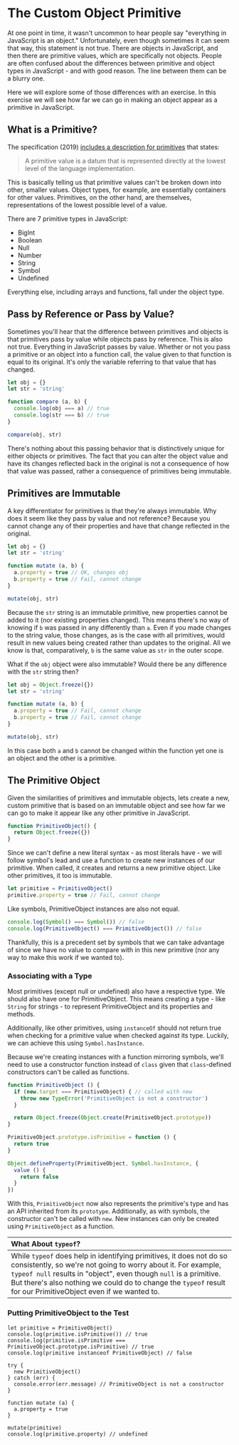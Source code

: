 # The Custom Object Primitive

At one point in time, it wasn't uncommon to hear people say "everything in JavaScript is an object."  Unfortunately, even though sometimes it can seem that way, this statement is not true.  There are objects in JavaScript, and then there are primitive values, which are specifically not objects.  People are often confused about the differences between primitive and object types in JavaScript - and with good reason. The line between them can be a blurry one.

Here we will explore some of those differences with an exercise.  In this exercise we will see how far we can go in making an object appear as a primitive in JavaScript.

## What is a Primitive?

The specification (2019) [includes a description for primitives](http://www.ecma-international.org/ecma-262/10.0/index.html#sec-primitive-value) that states:

> A primitive value is a datum that is represented directly at the lowest level of the language implementation.

This is basically telling us that primitive values can't be broken down into other, smaller values.  Object types, for example, are essentially containers for other values.  Primitives, on the other hand, are themselves, representations of the lowest possible level of a value.

There are 7 primitive types in JavaScript:

* BigInt
* Boolean
* Null
* Number
* String
* Symbol
* Undefined

Everything else, including arrays and functions, fall under the object type.

## Pass by Reference or Pass by Value?

Sometimes you'll hear that the difference between primitives and objects is that primitives pass by value while objects pass by reference.  This is also not true.  Everything in JavaScript passes by value.  Whether or not you pass a primitive or an object into a function call, the value given to that function is equal to its original.  It's only the variable referring to that value that has changed.

```javascript
let obj = {}
let str = 'string'

function compare (a, b) {
  console.log(obj === a) // true
  console.log(str === b) // true
}

compare(obj, str)
```

There's nothing about this passing behavior that is distinctively unique for either objects or primitives.  The fact that you can alter the object value and have its changes reflected back in the original is not a consequence of how that value was passed, rather a consequence of primitives being immutable.

## Primitives are Immutable

A key differentiator for primitives is that they're always immutable.  Why does it seem like they pass by value and not reference?  Because you cannot change any of their properties and have that change reflected in the original.

```javascript
let obj = {}
let str = 'string'

function mutate (a, b) {
  a.property = true // OK, changes obj
  b.property = true // Fail, cannot change
}

mutate(obj, str)
```

Because the `str` string is an immutable primitive, new properties cannot be added to it (nor existing properties changed).  This means there's no way of knowing if `b` was passed in any differently than `a`.  Even if you made changes to the string value, those changes, as is the case with all primitives, would result in new values being created rather than updates to the original.  All we know is that, comparatively, `b` is the same value as `str` in the outer scope.

What if the `obj` object were also immutable?  Would there be any difference with the `str` string then?

```javascript
let obj = Object.freeze({})
let str = 'string'

function mutate (a, b) {
  a.property = true // Fail, cannot change
  b.property = true // Fail, cannot change
}

mutate(obj, str)
```

In this case both `a` and `b` cannot be changed within the function yet one is an object and the other is a primitive.

## The Primitive Object

Given the similarities of primitives and immutable objects, lets create a new, custom primitive that is based on an immutable object and see how far we can go to make it appear like any other primitive in JavaScript.

```javascript
function PrimitiveObject() {
  return Object.freeze({})
}
```

Since we can't define a new literal syntax - as most literals have - we will follow symbol's lead and use a function to create new instances of our primitive.  When called, it creates and returns a new primitive object. Like other primitives, it too is immutable.

```javascript
let primitive = PrimitiveObject()
primitive.property = true // Fail, cannot change
```

Like symbols, PrimitiveObject instances are also not equal.

```javascript
console.log(Symbol() === Symbol()) // false
console.log(PrimitiveObject() === PrimitiveObject()) // false
```

Thankfully, this is a precedent set by symbols that we can take advantage of since we have no value to compare with in this new primitive (nor any way to make this work if we wanted to).

### Associating with a Type

Most primitives (except null or undefined) also have a respective type.  We should also have one for PrimitiveObject.  This means creating a type - like `String` for strings - to represent PrimitiveObject and its properties and methods.  

Additionally, like other primitives, using `instanceOf` should not return true when checking for a primitive value when checked against its type.  Luckily, we can achieve this using `Symbol.hasInstance`.

Because we're creating instances with a function mirroring symbols, we'll need to use a constructor function instead of `class` given that `class`-defined constructors can't be called as functions.

```javascript
function PrimitiveObject () {
  if (new.target === PrimitiveObject) { // called with new
    throw new TypeError('PrimitiveObject is not a constructor')
  }

  return Object.freeze(Object.create(PrimitiveObject.prototype))
}

PrimitiveObject.prototype.isPrimitive = function () {
  return true
}

Object.defineProperty(PrimitiveObject, Symbol.hasInstance, {
  value () {
    return false
  }
})
```

With this, `PrimitiveObject` now also represents the primitive's type and has an API inherited from its `prototype`. Additionally, as with symbols, the constructor can't be called with `new`.  New instances can only be created using `PrimitiveObject` as a function.

| What About `typeof`? |
| :--- |
| While `typeof` does help in identifying primitives, it does not do so consistently, so we're not going to worry about it.  For example, `typeof null` results in "object", even though `null` is a primitive.  But there's also nothing we could do to change the `typeof` result for our PrimitiveObject even if we wanted to. |

### Putting PrimitiveObject to the Test

```
let primitive = PrimitiveObject()
console.log(primitive.isPrimitive()) // true
console.log(primitive.isPrimitive === PrimitiveObject.prototype.isPrimitive) // true
console.log(primitive instanceof PrimitiveObject) // false

try {
  new PrimitiveObject()
} catch (err) {
  console.error(err.message) // PrimitiveObject is not a constructor
}

function mutate (a) {
  a.property = true
}

mutate(primitive)
console.log(primitive.property) // undefined
```

